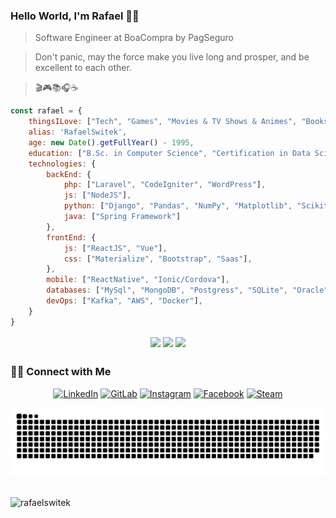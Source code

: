 ### Hello World, I'm Rafael 👨‍💻

> Software Engineer at BoaCompra by PagSeguro

>Don't panic, may the force make you live long and prosper, and be excellent to each other.

>🎬🎮📚🎧☕
```javascript
const rafael = {
    thingsILove: ["Tech", "Games", "Movies & TV Shows & Animes", "Books & HQs & Mangas", "Music & Podcasts", "Coffee"],
    alias: 'RafaelSwitek',
    age: new Date().getFullYear() - 1995,
    education: ["B.Sc. in Computer Science", "Certification in Data Science and Big Data Analytics"],
    technologies: {
        backEnd: {
            php: ["Laravel", "CodeIgniter", "WordPress"],
            js: ["NodeJS"],
            python: ["Django", "Pandas", "NumPy", "Matplotlib", "Scikit-Learn"],
            java: ["Spring Framework"]
        },
        frontEnd: {
            js: ["ReactJS", "Vue"],
            css: ["Materialize", "Bootstrap", "Saas"],
        },
        mobile: ["ReactNative", "Ionic/Cordova"],
        databases: ["MySql", "MongoDB", "Postgress", "SQLite", "Oracle"],
        devOps: ["Kafka", "AWS", "Docker"],
    }
}
```

 <div align="center"
  <a href="https://github.com/rafaelswitek">
  <img align="center" height="180em" src="https://github-readme-stats.vercel.app/api?username=rafaelswitek&show_icons=true&theme=dark&include_all_commits=true&count_private=true"/>
  <img align="center" height="180em" src="https://github-readme-stats.vercel.app/api/top-langs?username=rafaelswitek&layout=compact&langs_count=10&theme=dark"/>
  <img align="center" height="180em" src="https://github-readme-stats.vercel.app/api/wakatime?username=rafaelswitek&theme=dark"/>
  </a>
</div>
  
##
 <h3> 🤝🏻 Connect with Me </h3>

<p align="center">
<a href="https://www.linkedin.com/in/rafaelswitek" target="_blank"><img alt="LinkedIn" src="https://img.shields.io/badge/LinkedIn-@rafaelswitek-blue?style=flat&logo=linkedin"></a>
 <a href="https://gitlab.com/competi_rafael" target="_blank"><img alt="GitLab" src="https://img.shields.io/badge/GitLab-@competi_rafael-blue?style=flat&logo=GitLab"></a>
 <a href="https://instagram.com/rafaelswitek" target="_blank"><img alt="Instagram" src="https://img.shields.io/badge/Instagram-@rafaelswitek-blue?style=flat&logo=Instagram"></a>
<a href="https://facebook.com/rafaelswitek" target="_blank"><img alt="Facebook" src="https://img.shields.io/badge/Facebook-@rafaelswitek-blue?style=flat&logo=Facebook"></a>
<a href="https://steamcommunity.com/id/rafaelswitek" target="_blank"><img alt="Steam" src="https://img.shields.io/badge/Steam-@rafaelswitek-blue?style=flat&logo=Steam"></a>
</p>
<div> 
   
  ![Snake animation](https://github.com/rafaelswitek/rafaelswitek/blob/output/github-contribution-grid-snake.svg)
 
</div>
</br>
<img src="https://komarev.com/ghpvc/?username=rafaelswitek" alt="rafaelswitek" />
